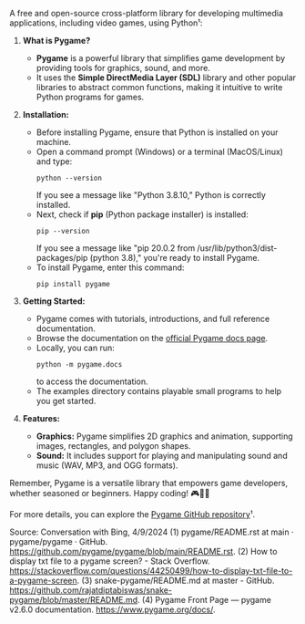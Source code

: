 A free and open-source cross-platform library for developing multimedia applications, including video games, using Python¹:

1. **What is Pygame?**

    - **Pygame** is a powerful library that simplifies game development by providing tools for graphics, sound, and more.
    - It uses the **Simple DirectMedia Layer (SDL)** library and other popular libraries to abstract common functions, making it intuitive to write Python programs for games.

2. **Installation:**

    - Before installing Pygame, ensure that Python is installed on your machine.
    - Open a command prompt (Windows) or a terminal (MacOS/Linux) and type:
        ```
        python --version
        ```
        If you see a message like "Python 3.8.10," Python is correctly installed.
    - Next, check if **pip** (Python package installer) is installed:
        ```
        pip --version
        ```
        If you see a message like "pip 20.0.2 from /usr/lib/python3/dist-packages/pip (python 3.8)," you're ready to install Pygame.
    - To install Pygame, enter this command:
        ```
        pip install pygame
        ```

3. **Getting Started:**

    - Pygame comes with tutorials, introductions, and full reference documentation.
    - Browse the documentation on the [official Pygame docs page](https://www.pygame.org/docs/).
    - Locally, you can run:
        ```
        python -m pygame.docs
        ```
        to access the documentation.
    - The examples directory contains playable small programs to help you get started.

4. **Features:**
    - **Graphics:** Pygame simplifies 2D graphics and animation, supporting images, rectangles, and polygon shapes.
    - **Sound:** It includes support for playing and manipulating sound and music (WAV, MP3, and OGG formats).

Remember, Pygame is a versatile library that empowers game developers, whether seasoned or beginners. Happy coding! 🎮🐍🚀

For more details, you can explore the [Pygame GitHub repository](https://github.com/pygame/pygame/blob/main/README.rst)¹.

Source: Conversation with Bing, 4/9/2024
(1) pygame/README.rst at main · pygame/pygame · GitHub. https://github.com/pygame/pygame/blob/main/README.rst.
(2) How to display txt file to a pygame screen? - Stack Overflow. https://stackoverflow.com/questions/44250499/how-to-display-txt-file-to-a-pygame-screen.
(3) snake-pygame/README.md at master - GitHub. https://github.com/rajatdiptabiswas/snake-pygame/blob/master/README.md.
(4) Pygame Front Page — pygame v2.6.0 documentation. https://www.pygame.org/docs/.
